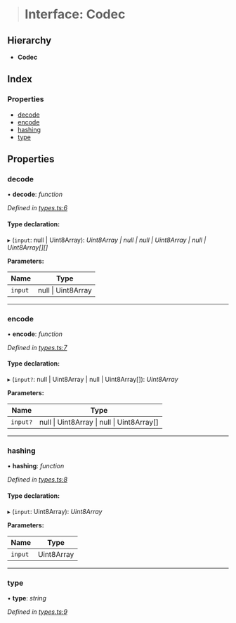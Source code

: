 > # Interface: Codec

## Hierarchy

* **Codec**

## Index

### Properties

* [decode](_types_.codec.md#decode)
* [encode](_types_.codec.md#encode)
* [hashing](_types_.codec.md#hashing)
* [type](_types_.codec.md#type)

## Properties

###  decode

• **decode**: *function*

*Defined in [types.ts:6](https://github.com/polkadot-js/common/blob/22e76c1/packages/trie-codec/src/types.ts#L6)*

#### Type declaration:

▸ (`input`: null | Uint8Array): *Uint8Array | null | null | Uint8Array | null | Uint8Array[][]*

**Parameters:**

Name | Type |
------ | ------ |
`input` | null \| Uint8Array |

___

###  encode

• **encode**: *function*

*Defined in [types.ts:7](https://github.com/polkadot-js/common/blob/22e76c1/packages/trie-codec/src/types.ts#L7)*

#### Type declaration:

▸ (`input?`: null | Uint8Array | null | Uint8Array[]): *Uint8Array*

**Parameters:**

Name | Type |
------ | ------ |
`input?` | null \| Uint8Array \| null \| Uint8Array[] |

___

###  hashing

• **hashing**: *function*

*Defined in [types.ts:8](https://github.com/polkadot-js/common/blob/22e76c1/packages/trie-codec/src/types.ts#L8)*

#### Type declaration:

▸ (`input`: Uint8Array): *Uint8Array*

**Parameters:**

Name | Type |
------ | ------ |
`input` | Uint8Array |

___

###  type

• **type**: *string*

*Defined in [types.ts:9](https://github.com/polkadot-js/common/blob/22e76c1/packages/trie-codec/src/types.ts#L9)*